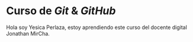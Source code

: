 # Curso de _Git_ & _GitHub_

Hola soy Yesica Perlaza, estoy aprendiendo este curso del docente digital 
Jonathan MirCha.